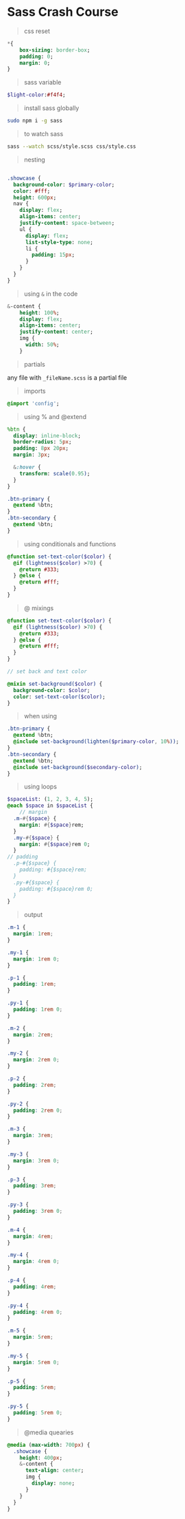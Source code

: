 # Sass Crash Course

> css reset

```sass
*{
    box-sizing: border-box;
    padding: 0;
    margin: 0;
}
```

> sass variable

```sass
$light-color:#f4f4;
```

> install sass globally

```bash
sudo npm i -g sass
```

> to watch sass

```bash
sass --watch scss/style.scss css/style.css
```

> nesting

```sass

.showcase {
  background-color: $primary-color;
  color: #fff;
  height: 600px;
  nav {
    display: flex;
    align-items: center;
    justify-content: space-between;
    ul {
      display: flex;
      list-style-type: none;
      li {
        padding: 15px;
      }
    }
  }
}

```

> using `&` in the code

```sass
&-content {
    height: 100%;
    display: flex;
    align-items: center;
    justify-content: center;
    img {
      width: 50%;
    }
```

> partials

any file with `_fileName.scss` is a partial file

> imports

```sass
@import 'config';
```

> using % and @extend

```sass
%btn {
  display: inline-block;
  border-radius: 5px;
  padding: 8px 20px;
  margin: 3px;

  &:hover {
    transform: scale(0.95);
  }
}

.btn-primary {
  @extend %btn;
}
.btn-secondary {
  @extend %btn;
}
```

> using conditionals and functions

```sass
@function set-text-color($color) {
  @if (lightness($color) >70) {
    @return #333;
  } @else {
    @return #fff;
  }
}
```

> @ mixings

```sass
@function set-text-color($color) {
  @if (lightness($color) >70) {
    @return #333;
  } @else {
    @return #fff;
  }
}

// set back and text color

@mixin set-background($color) {
  background-color: $color;
  color: set-text-color($color);
}
```

> when using

```sass
.btn-primary {
  @extend %btn;
  @include set-background(lighten($primary-color, 10%));
}
.btn-secondary {
  @extend %btn;
  @include set-background($secondary-color);
}
```

> using loops

```sass
$spaceList: (1, 2, 3, 4, 5);
@each $space in $spaceList {
    // margin
  .m-#{$space} {
    margin: #{$space}rem;
  }
  .my-#{$space} {
    margin: #{$space}rem 0;
  }
// padding
  .p-#{$space} {
    padding: #{$space}rem;
  }
  .py-#{$space} {
    padding: #{$space}rem 0;
  }
}
```

> output

```css
.m-1 {
  margin: 1rem;
}

.my-1 {
  margin: 1rem 0;
}

.p-1 {
  padding: 1rem;
}

.py-1 {
  padding: 1rem 0;
}

.m-2 {
  margin: 2rem;
}

.my-2 {
  margin: 2rem 0;
}

.p-2 {
  padding: 2rem;
}

.py-2 {
  padding: 2rem 0;
}

.m-3 {
  margin: 3rem;
}

.my-3 {
  margin: 3rem 0;
}

.p-3 {
  padding: 3rem;
}

.py-3 {
  padding: 3rem 0;
}

.m-4 {
  margin: 4rem;
}

.my-4 {
  margin: 4rem 0;
}

.p-4 {
  padding: 4rem;
}

.py-4 {
  padding: 4rem 0;
}

.m-5 {
  margin: 5rem;
}

.my-5 {
  margin: 5rem 0;
}

.p-5 {
  padding: 5rem;
}

.py-5 {
  padding: 5rem 0;
}
```

> @media quearies

```sass
@media (max-width: 700px) {
  .showcase {
    height: 400px;
    &-content {
      text-align: center;
      img {
        display: none;
      }
    }
  }
}
```
